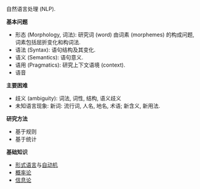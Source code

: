 自然语言处理 (NLP).

**基本问题**
- 形态 (Morphology, 词法): 研究词 (word) 由词素 (morphemes) 的构成问题, 词素包括屈折变化和构词法.
- 语法 (Syntax): 语句结构及其变化.
- 语义 (Semantics): 语句意义.
- 语用 (Pragmatics): 研究上下文语境 (context).
- 语音

**主要困难**
- 歧义 (ambiguity): 词法, 词性, 结构, 语义歧义
- 未知语言现象: 新词: 流行词, 人名, 地名, 术语; 新含义, 新用法.

**研究方法**
- 基于规则
- 基于统计

**基础知识**
- [形式语言](obsidian://open?vault=Math&file=%E7%A6%BB%E6%95%A3%E6%95%B0%E5%AD%A6%2F%E8%AE%A1%E7%AE%97%E7%90%86%E8%AE%BA%2F%E5%BD%A2%E5%BC%8F%E8%AF%AD%E8%A8%80)与[自动机](obsidian://open?vault=Math&file=%E7%A6%BB%E6%95%A3%E6%95%B0%E5%AD%A6%2F%E8%AE%A1%E7%AE%97%E7%90%86%E8%AE%BA%2F%E8%87%AA%E5%8A%A8%E6%9C%BA)
- [概率论](obsidian://open?vault=Math&file=%E5%88%86%E6%9E%90%2F%E6%A6%82%E7%8E%87%E4%B8%8E%E7%BB%9F%E8%AE%A1%2F%E8%B4%9D%E5%8F%B6%E6%96%AF%E5%85%AC%E5%BC%8F)
- [信息论](obsidian://open?vault=Math&file=%E7%A6%BB%E6%95%A3%E6%95%B0%E5%AD%A6%2F%E4%BF%A1%E6%81%AF%E8%AE%BA%2F%E4%BF%A1%E6%81%AF%E8%AE%BA)